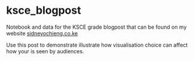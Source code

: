 # ksce_blogpost
Notebook and data for the KSCE grade blogpost that can be found on my website [sidneyochieng.co.ke](sidneyochieng.co.ke)

Use this post to demonstrate illustrate how visualisation choice can affect how your is seen by audiences.
